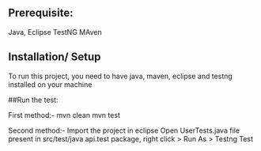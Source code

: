 ## Prerequisite:
Java,
Eclipse
TestNG
MAven

## Installation/ Setup
To run this project, you need to have java, maven, eclipse and testng installed on your machine

##Run the test:

First method:-
 mvn clean
 mvn test
 
 Second method:-
 Import the project in eclipse
 Open UserTests.java file present in src/test/java api.test package, right click > Run As > Testng Test
